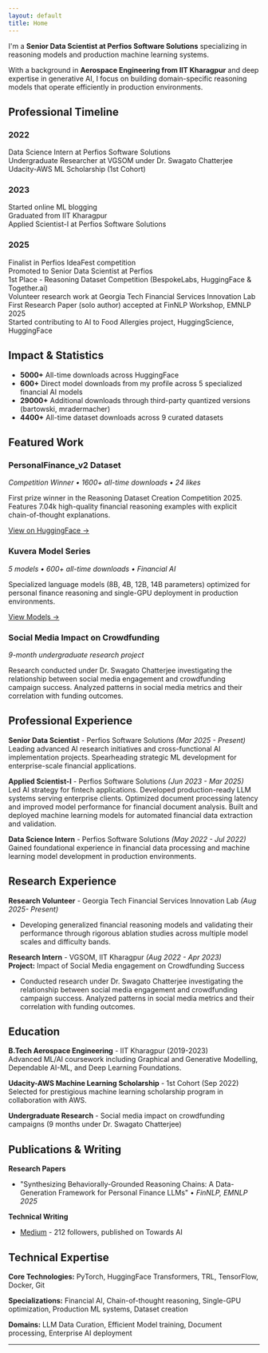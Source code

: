 ```yaml
---
layout: default
title: Home
---
```


I'm a **Senior Data Scientist at Perfios Software Solutions** specializing in reasoning models and production machine learning systems.

With a background in **Aerospace Engineering from IIT Kharagpur** and deep expertise in generative AI, I focus on building domain-specific reasoning models that operate efficiently in production environments.

## Professional Timeline

<div class="timeline-minimal">
  <div class="timeline-year">
    <h3>2022</h3>
    <div class="year-events">
      <div class="event">Data Science Intern at Perfios Software Solutions</div>
      <div class="event">Undergraduate Researcher at VGSOM under Dr. Swagato Chatterjee</div>
      <div class="event">Udacity-AWS ML Scholarship (1st Cohort)</div>
    </div>
  </div>

  <div class="timeline-year">
    <h3>2023</h3>
    <div class="year-events">
      <div class="event">Started online ML blogging</div>
      <div class="event">Graduated from IIT Kharagpur</div>
      <div class="event">Applied Scientist-I at Perfios Software Solutions</div>
    </div>
  </div>

  <div class="timeline-year">
    <h3>2025</h3>
    <div class="year-events">
      <div class="event">Finalist in Perfios IdeaFest competition</div>
      <div class="event">Promoted to Senior Data Scientist at Perfios</div>
      <div class="event">1st Place - Reasoning Dataset Competition (BespokeLabs, HuggingFace & Together.ai)</div>
      <div class="event"> Volunteer research work at Georgia Tech Financial Services Innovation Lab</div>
      <div class="event">First Research Paper (solo author) accepted at FinNLP Workshop, EMNLP 2025</div>
      <div class="event">Started contributing to AI to Food Allergies project, HuggingScience, HuggingFace</div>
    </div>
  </div>
</div>

## Impact & Statistics

* **5000+** All-time downloads across HuggingFace
* **600+** Direct model downloads from my profile across 5 specialized financial AI models
* **29000+** Additional downloads through third-party quantized versions (bartowski, mradermacher)
* **4400+** All-time dataset downloads across 9 curated datasets
<!-- * Open-source contributions to **AI for Food Allergies** project from HuggingFace -->

## Featured Work

### PersonalFinance_v2 Dataset

*Competition Winner • 1600+ all-time downloads • 24 likes*

First prize winner in the Reasoning Dataset Creation Competition 2025. Features 7.04k high-quality financial reasoning examples with explicit chain-of-thought explanations.

[View on HuggingFace →](https://huggingface.co/datasets/akhil-theerthala/PersonalFinance_v2)

### Kuvera Model Series

*5 models • 600+ all-time downloads • Financial AI*

Specialized language models (8B, 4B, 12B, 14B parameters) optimized for personal finance reasoning and single-GPU deployment in production environments.

[View Models →](https://huggingface.co/akhil-theerthala)

### Social Media Impact on Crowdfunding

*9-month undergraduate research project*

Research conducted under Dr. Swagato Chatterjee investigating the relationship between social media engagement and crowdfunding campaign success. Analyzed patterns in social media metrics and their correlation with funding outcomes.

## Professional Experience

**Senior Data Scientist** - Perfios Software Solutions *(Mar 2025 - Present)*  
Leading advanced AI research initiatives and cross-functional AI implementation projects. Spearheading strategic ML development for enterprise-scale financial applications.

**Applied Scientist-I** - Perfios Software Solutions *(Jun 2023 - Mar 2025)*  
Led AI strategy for fintech applications. Developed production-ready LLM systems serving enterprise clients. Optimized document processing latency and improved model performance for financial document analysis. Built and deployed machine learning models for automated financial data extraction and validation.

**Data Science Intern** - Perfios Software Solutions *(May 2022 - Jul 2022)*  
Gained foundational experience in financial data processing and machine learning model development in production environments.

## Research Experience

**Research Volunteer** - Georgia Tech Financial Services Innovation Lab *(Aug 2025- Present)*

* Developing generalized financial reasoning models and validating their performance through rigorous ablation studies across multiple model scales and difficulty bands.

**Research Intern** - VGSOM, IIT Kharagpur *(Aug 2022 - Apr 2023)*  
**Project:** Impact of Social Media engagement on Crowdfunding Success

* Conducted research under Dr. Swagato Chatterjee investigating the relationship between social media engagement and crowdfunding campaign success. Analyzed patterns in social media metrics and their correlation with funding outcomes.

## Education

**B.Tech Aerospace Engineering** - IIT Kharagpur (2019-2023)  
Advanced ML/AI coursework including Graphical and Generative Modelling, Dependable AI-ML, and Deep Learning Foundations.

**Udacity-AWS Machine Learning Scholarship** - 1st Cohort (Sep 2022)  
Selected for prestigious machine learning scholarship program in collaboration with AWS.

**Undergraduate Research** - Social media impact on crowdfunding campaigns (9 months under Dr. Swagato Chatterjee)

## Publications & Writing

**Research Papers**
* "Synthesizing Behaviorally-Grounded Reasoning Chains: A Data-Generation Framework for Personal Finance LLMs" • *FinNLP, EMNLP 2025*

**Technical Writing**
* [Medium](https://medium.com/@akhiltvsn) - 212 followers, published on Towards AI

## Technical Expertise

**Core Technologies:** PyTorch, HuggingFace Transformers, TRL, TensorFlow, Docker, Git

**Specializations:** Financial AI, Chain-of-thought reasoning, Single-GPU optimization, Production ML systems, Dataset creation

**Domains:** LLM Data Curation, Efficient Model training, Document processing, Enterprise AI deployment

---